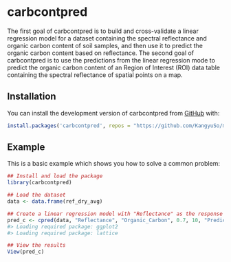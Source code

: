 
<!-- README.md is generated from README.Rmd. Please edit that file -->

# carbcontpred

<!-- badges: start -->
<!-- badges: end -->

The first goal of carbcontpred is to build and cross-validate a linear
regression model for a dataset containing the spectral reflectance and
organic carbon content of soil samples, and then use it to predict the
organic carbon content based on reflectance. The second goal of
carbcontpred is to use the predictions from the linear regression mode
to predict the organic carbon content of an Region of Interest (ROI)
data table containing the spectral reflectance of spatial points on a
map.

## Installation

You can install the development version of carbcontpred from
[GitHub](https://github.com/KangyuSo/my-GEO712-repository) with:

``` r
install.packages('carbcontpred', repos = "https://github.com/KangyuSo/my-GEO712-repository/tree/main/carbcontpred")
```

## Example

This is a basic example which shows you how to solve a common problem:

``` r
## Install and load the package
library(carbcontpred)

## Load the dataset 
data <- data.frame(ref_dry_avg)

## Create a linear regression model with "Reflectance" as the response variable, "Organic_Carbon" as the predictor variable, test size of 70%, 10 folds for the cross-validation, and "Predicted_Organic_Carbon" as the output column
pred_c <- cpred(data, "Reflectance", "Organic_Carbon", 0.7, 10, "Predicted_Organic_Carbon")
#> Loading required package: ggplot2
#> Loading required package: lattice

## View the results
View(pred_c)
```

